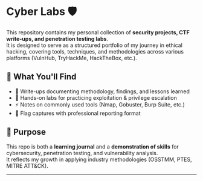 # Cyber Labs 🛡️

This repository contains my personal collection of **security projects, CTF write-ups, and penetration testing labs**.  
It is designed to serve as a structured portfolio of my journey in ethical hacking, covering tools, techniques, and methodologies across various platforms (VulnHub, TryHackMe, HackTheBox, etc.).

## 🔹 What You'll Find
- 📘 Write-ups documenting methodology, findings, and lessons learned  
- 🧪 Hands-on labs for practicing exploitation & privilege escalation  
- ⚡ Notes on commonly used tools (Nmap, Gobuster, Burp Suite, etc.)  
- 🏴 Flag captures with professional reporting format  

## 🔹 Purpose
This repo is both a **learning journal** and a **demonstration of skills** for cybersecurity, penetration testing, and vulnerability analysis.  
It reflects my growth in applying industry methodologies (OSSTMM, PTES, MITRE ATT&CK).  

---
